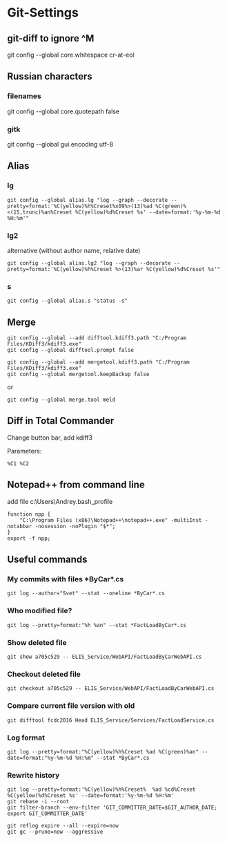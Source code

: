 # Git-Settings

## git-diff to ignore ^M
git config --global core.whitespace cr-at-eol

## Russian characters 
### filenames
git config --global core.quotepath false

### gitk
git config --global gui.encoding utf-8

## Alias

### lg
```
git config --global alias.lg "log --graph --decorate --pretty=format:'%C(yellow)%h%Creset%x09%>(13)%ad %C(green)%<(15,trunc)%an%Creset %C(yellow)%d%Creset %s' --date=format:'%y-%m-%d %H:%m'"
```

### lg2
alternative (without author name, relative date)
```
git config --global alias.lg2 "log --graph --decorate --pretty=format:'%C(yellow)%h%Creset %>(13)%ar %C(yellow)%d%Creset %s'"
```

### s
```
git config --global alias.s "status -s"
```
## Merge

```
git config --global --add difftool.kdiff3.path "C:/Program Files/KDiff3/kdiff3.exe"
git config --global difftool.prompt false

git config --global --add mergetool.kdiff3.path "C:/Program Files/KDiff3/kdiff3.exe"
git config --global mergetool.keepBackup false
```

or

```
git config --global merge.tool meld
```
## Diff in Total Commander

Change button bar, add kdiff3

Parameters:
```
%C1 %C2
```

## Notepad++ from command line
add file c:\Users\Andrey\.bash_profile
```
function npp {
    "C:\Program Files (x86)\Notepad++\notepad++.exe" -multiInst -notabbar -nosession -noPlugin "$*";
}
export -f npp;
```

## Useful commands 

### My commits with files \*ByCar\*.cs
```
git log --author="Svet" --stat --oneline *ByCar*.cs
```

### Who modified file?
```
git log --pretty=format:"%h %an" --stat *FactLoadByCar*.cs
```
 
### Show deleted file
```
git show a705c529 -- ELIS_Service/WebAPI/FactLoadByCarWebAPI.cs
```

### Checkout deleted file
```
git checkout a705c529 -- ELIS_Service/WebAPI/FactLoadByCarWebAPI.cs
```

### Compare current file version with old
```
git difftool fcdc2016 Head ELIS_Service/Services/FactLoadService.cs
```

### Log format
```
git log --pretty=format:"%C(yellow)%h%Creset %ad %C(green)%an" --date=format:"%y-%m-%d %H:%m" --stat *ByCar*.cs
```

### Rewrite history
```
git log --pretty=format:'%C(yellow)%h%Creset%  %ad %cd%Creset %C(yellow)%d%Creset %s' --date=format:'%y-%m-%d %H:%m'
git rebase -i --root
git filter-branch --env-filter 'GIT_COMMITTER_DATE=$GIT_AUTHOR_DATE; export GIT_COMMITTER_DATE'

git reflog expire --all --expire=now
git gc --prune=now --aggressive
```
